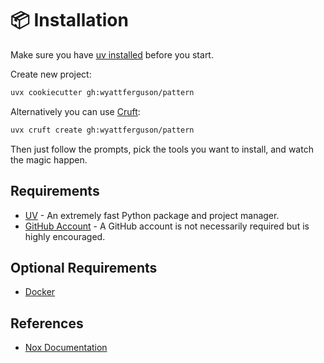 # 📦 Installation

Make sure you have [uv installed](https://docs.astral.sh/uv/getting-started/installation/) before you start.

Create new project:

```bash
uvx cookiecutter gh:wyattferguson/pattern
```

Alternatively you can use [Cruft](https://cruft.github.io/cruft/):

```bash
uvx cruft create gh:wyattferguson/pattern
```

Then just follow the prompts, pick the tools you want to install, and watch the magic happen.

## Requirements

- [UV](https://docs.astral.sh/uv/getting-started/installation/) - An extremely fast Python package and project manager.
- [GitHub Account](https://github.com/) - A GitHub account is not necessarily required but is highly encouraged.

## Optional Requirements

- [Docker](https://www.docker.com/products/docker-desktop/)

## References

- [Nox Documentation](https://nox.thea.codes/en/stable/config.html)
